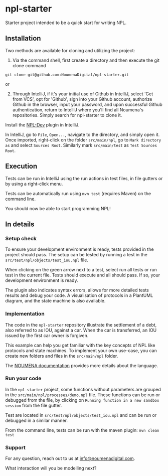 # npl-starter

Starter project intended to be a quick start for writing NPL.

## Installation

Two methods are available for cloning and utilizing the project:

1) Via the command shell, first create a directory and then execute the git clone command
```
git clone git@github.com:NoumenaDigital/npl-starter.git
```

or

2) Through IntelliJ, if it's your initial use of Github in IntelliJ, select 'Get from VCS', opt for 'Github', sign into
   your Github account, authorize Github in the browser, input your password, and upon successful Github authentication,
   return to IntelliJ where you'll find all Noumena's repositories. Simply search for npl-starter to clone it.

Install the [NPL-Dev](https://plugins.jetbrains.com/plugin/22954-noumena-protocol-language-npl-) plugin in IntelliJ.

In IntelliJ, go to `File`, `Open...`, navigate to the directory, and simply open it. Once imported, right-click on the 
folder `src/main/npl`, go to `Mark directory as` and select `Sources Root`. Similarly mark `src/main/test` as 
`Test Sources Root`.

## Execution

Tests can be run in IntelliJ using the run actions in test files, in file gutters or by using a right-click menu.

Tests can be automatically run using `mvn test` (requires Maven) on the command line.

You should now be able to start programming NPL!

## In details

### Setup check

To ensure your development environment is ready, tests provided in the project should pass.
The setup can be tested by running a test in the `src/test/npl/objects/test_iou.npl` file.

When clicking on the green arrow next to a test, select run all tests or run test in the current file.
Tests should execute and all should pass. If so, your development environment is ready.

The plugin also indicates syntax errors, allows for more detailed tests results and debug your code.
A visualisation of protocols in a PlantUML diagram, and the state machine is also available.

### Implementation

The code in the `npl-starter` repository illustrate the settlement of a debt, also referred to as IOU, against a car.
When the car is transferred, an IOU issued by the first car owner is forgiven.

This example can help you get familiar with the key concepts of NPL like protocols and state machines.
To implement your own use-case, you can create new folders and files in the `src/main/npl` folder.

The [NOUMENA documentation](https://documentation.noumenadigital.com/language/) provides more details about the language.

### Run your code

In the `npl-starter` project, some functions without parameters are grouped in the `src/main/npl/processes/demo.npl` file.
These functions can be run or debugged from the file, by clicking on `Running function in a new sandbox session` from the file gutter.

Test are located in `src/test/npl/objects/test_iou.npl` and can be run or debugged in a similar manner.

From the command line, tests can be run with the maven plugin: `mvn clean test`

### Support

For any question, reach out to us at [info@noumenadigital.com](mailto:info@noumenadigital.com).

What interaction will you be modelling next?

